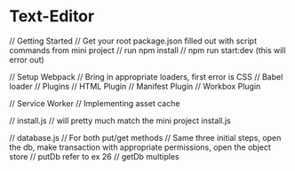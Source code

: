 # Text-Editor
// Getting Started
  // Get your root package.json filled out with script commands from mini project
  // run npm install
  // npm run start:dev (this will error out)

// Setup Webpack
  // Bring in appropriate loaders, first error is CSS
  // Babel loader
  // Plugins
    // HTML Plugin
    // Manifest Plugin
    // Workbox Plugin

// Service Worker
  // Implementing asset cache

// install.js
  // will pretty much match the mini project install.js

// database.js
  // For both put/get methods
    // Same three initial steps, open the db, make transaction with appropriate permissions, open the object store
    // putDb refer to ex 26
    // getDb multiples